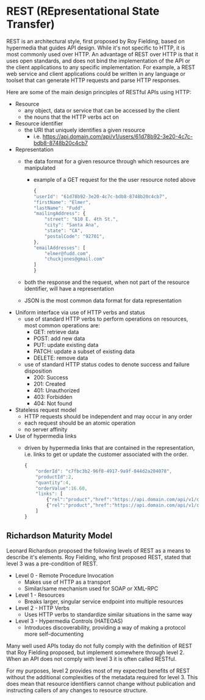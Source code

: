 # REST (REpresentational State Transfer)

REST is an architectural style, first proposed by Roy Fielding, based on hypermedia that guides API design.  While it's not specific to HTTP, it is most commonly used over HTTP.  An advantage of REST over HTTP is that it uses open standards, and does not bind the implementation of the API or the client applications to any specific implementation. For example, a REST web service and client applications could be written in any language or toolset that can generate HTTP requests and parse HTTP responses.

Here are some of the main design principles of RESTful APIs using HTTP:

* Resource
  * any object, data or service that can be accessed by the client
  * the nouns that the HTTP verbs act on
* Resource identifier
  * the URI that uniquely identifies a given resource
    * i.e. https://api.domain.com/api/v1/users/61d78b92-3e20-4c7c-bdb8-8748b20c4cb7
* Representation
  * the data format for a given resource through which resources are manipulated
    * example of a GET request for the the user resource noted above

        ```javascript
        {
        "userId": "61d78b92-3e20-4c7c-bdb8-8748b20c4cb7",
        "firstName": "Elmer",
        "lastName": "Fudd",
        "mailingAddress": {
            "street": "610 E. 4th St.",
            "city": "Santa Ana",
            "state": "CA",
            "postalCode": "92701",
        },
        "emailAddresses": [
            "elmer@fudd.com",
            "chuckjones@gmail.com"    
        ]
        }
        ```
  
  * both the response and the request, when not part of the resource identifier, will have a representation
  * JSON is the most common data format for data representation
* Uniform interface via use of HTTP verbs and status
  * use of standard HTTP verbs to perform operations on resources, most common operations are:
    * GET: retrieve data
    * POST: add new data
    * PUT: update existing data
    * PATCH: update a subset of existing data
    * DELETE: remove data
  * use of standard HTTP status codes to denote success and failure disposition
    * 200: Success
    * 201: Created
    * 401: Unauthorized
    * 403: Forbidden
    * 404: Not found
* Stateless request model
  * HTTP requests should be independent and may occur in any order
  * each request should be an atomic operation
  * no server affinity
* Use of hypermedia links
  * driven by hypermedia links that are contained in the representation, i.e. links to get or update the customer associated with the order.

    ```javascript
    {
        "orderId": "c7fbc3b2-96f8-4917-9a9f-044d2a204078",
        "productId":2,
        "quantity":4,
        "orderValue":16.60,
        "links": [
            {"rel":"product","href":"https://api.domain.com/api/v1/customers/ac180807-3bb8-4039-a13f-57e856177c3e", "action":"GET" },
            {"rel":"product","href":"https://api.domain.com/api/v1/customers/ac180807-3bb8-4039-a13f-57e856177c3e", "action":"PUT" }
        ]
    }
    ```

## Richardson Maturity Model

Leonard Richardson proposed the following levels of REST as a means to describe it's elements.  Roy Fielding, who first proposed REST, stated that level 3 was a pre-condition of REST.

* Level 0 - Remote Procedure Invocation
  * Makes use of HTTP as a transport
  * Similar/same mechanism used for SOAP or XML-RPC
* Level 1 - Resources
  * Breaks larger, singular service endpoint into multiple resources
* Level 2 - HTTP Verbs
  * Uses HTTP verbs to standardize similar situations in the same way
* Level 3 - Hypermedia Controls (HATEOAS)
  * Introduces discoverability, providing a way of making a protocol more self-documenting

Many well used APIs today do not fully comply with the definition of REST that Roy Fielding proposed, but implement somewhere through level 2.  When an API does not comply with level 3 it is often called RESTful.

For my purposes, level 2 provides most of my expected benefits of REST without the additional complexities of the metadata required for level 3.  This does mean that resource identifiers cannot change without publication and instructing callers of any changes to resource structure.
